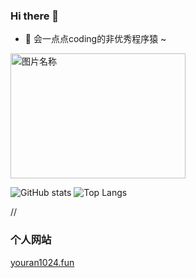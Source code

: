 ### Hi there 👋

- 🌱 会一点点coding的非优秀程序猿 ~ 

<img src="https://camo.githubusercontent.com/1d5008f163bd9c2468fd37e47a15779ba53141253ab94521d1df5e29994c5872/68747470733a2f2f6d656469612e74656e6f722e636f6d2f696d616765732f63636165333332306162353232633164303965303431663166376666656137342f74656e6f722e676966" width = "280" height = "200" alt="图片名称" />

![GitHub stats](https://github-readme-stats.vercel.app/api?username=youran1024&count_private=true)
![Top Langs](https://github-readme-stats.vercel.app/api/top-langs/?username=youran1024&layout=compact)


//<!--### 业余爱好
<img src="http://www.kingkungfu.com/Upload/image/20190711/20190711134031_3812.jpg" width = "280" height = "200" alt="图片名称" /><img src="http://n.sinaimg.cn/fo/transform/20160804/8Xq--fxutsmu9848027.jpg" width = "276" height = "200" alt="图片名称" /><img src="https://www.143.com.cn/zb_users/upload/2019/08/201908201566286985100290.jpg" width = "280" height = "200" alt="图片名称" />
//-->
### 个人网站

[youran1024.fun](http://youran1024.fun/)

